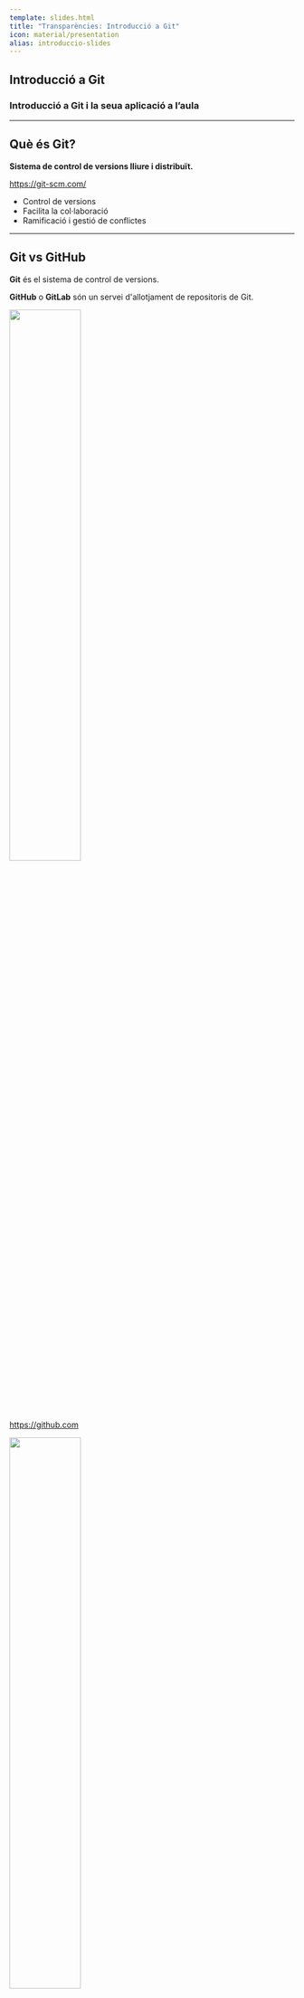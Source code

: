 ```yaml
---
template: slides.html
title: "Transparències: Introducció a Git"
icon: material/presentation
alias: introduccio-slides
---
```


## Introducció a Git

### Introducció a Git i la seua aplicació a l’aula

---

## Què és Git?

__Sistema de control de versions lliure i distribuït.__

https://git-scm.com/

- Control de versions
- Facilita la col·laboració
- Ramificació i gestió de conflictes

---

## Git vs GitHub
__Git__ és el sistema de control de versions.

__GitHub__ o __GitLab__ són un servei d'allotjament de repositoris de Git.



<div class="container">

<div class="col">
<img src="../../img/logo_github.png" height="50%">

https://github.com
</div>

<div class="col">
<img src="../../img/logo_gitlab.png" height="50%">

https://gitlab.com
</div>

</div>

---

## Estructura d'un repositori

<img src="../img/components.png">

---

## Estructura d'un repositori

- __Directori de treball__: Directori del sistema on es troba el projecte i els fitxers.
- __Àrea de preparació (_Staging area_)__: Espai temporal on incloem els fitxers que volem afegir al commit.
- __Repositori local__: Directori ocult (`.git`) on es guarda tota la informació del repositori (_commits_, _branques_, _tags_, etc.).

---

## Inicialitzar un repositori

> Crea el directori `.git` amb el __Repositori local__

```bash
mkdir git_introduccio
cd git_introduccio
git init
```

---

## Àrea de preparació

```bash
git add <path>
```

<img src="../img/staged_readme.png">

---

## Confirmar canvis

```bash
git commit [-m <message>]
```

<img src="../img/after_commit_readme.png">

---

## Històric de canvis

```bash
git log
```

__Àlies:__
```bash
git config --global alias.lg "log --graph --abbrev-commit --decorate --format=format:'%C(bold blue)%h%C(reset) - %C(bold green)(%ar)%C(reset) %C(white)%s%C(reset) %C(dim white)- %an%C(reset)%C(bold yellow)%d%C(reset)'"
git config --global alias.lga "lg --all"
```

---

## Mostrar commit

```bash
git show [ref]
```

---

## Diferències

```bash
git diff [--staged]
```

<img src="../img//resum_diff.png">

---


## Descartar canvis

```bash
git restore <files>
```

<img src="../img/flux_treball.png">

---

## Configuració
```bash
git config [--global] <key> <value>
# Exemples
git config --global init.defaultBranch main
git config --global user.name "Joan Puigcerver Ibáñez"
git config --global user.email "jpuigcerver@edu.gva.es"
git config --global core.editor "code --wait"
```

---

## Exemple configuració
```cfg
[core]
    editor = code --wait # Editor per defecte

[init]
    defaultBranch = main # Nom de la branca principal per defecte

[user]
    name = Joan Puigcerver Ibáñez
    email = j.puigcerveribanez@edu.gva.es

[alias]
    lg = log --graph --abbrev-commit --decorate --format=format:'%C(bold blue)%h%C(reset) - %C(bold green)(%ar)%C(reset) %C(white)%s%C(reset) %C(dim white)- %an%C(reset)%C(bold yellow)%d%C(reset)'
    lga = lg --all
```

---

## `.gitignore`

```gitignore
# ignore ALL .log files
*.log

# ignore ALL files in ANY directory named temp
temp/
```
